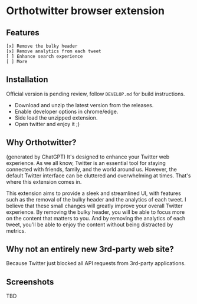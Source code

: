 # Orthotwitter browser extension

## Features
    [x] Remove the bulky header
    [x] Remove analytics from each tweet
    [ ] Enhance search experience
    [ ] More

## Installation
Official version is pending review, follow `DEVELOP.md` for build instructions.

  * Download and unzip the latest version from the releases.
  * Enable developer options in chrome/edge.
  * Side load the unzipped extension.
  * Open twitter and enjoy it ;)

## Why Orthotwitter?
(generated by ChatGPT)
It's designed to enhance your Twitter web experience.
As we all know, Twitter is an essential tool for staying connected with friends,
family, and the world around us.
However, the default Twitter interface can be cluttered and overwhelming at
times. That's where this extension comes in.

This extension aims to provide a sleek and streamlined UI, with features such as
the removal of the bulky header and the analytics of each tweet. I believe that
these small changes will greatly improve your overall Twitter experience. By
removing the bulky header, you will be able to focus more on the content that
matters to you. And by removing the analytics of each tweet, you'll be able to
enjoy the content without being distracted by metrics.

## Why not an entirely new 3rd-party web site?
Because Twitter just blocked all API requests from 3rd-party applications.

## Screenshots
TBD
